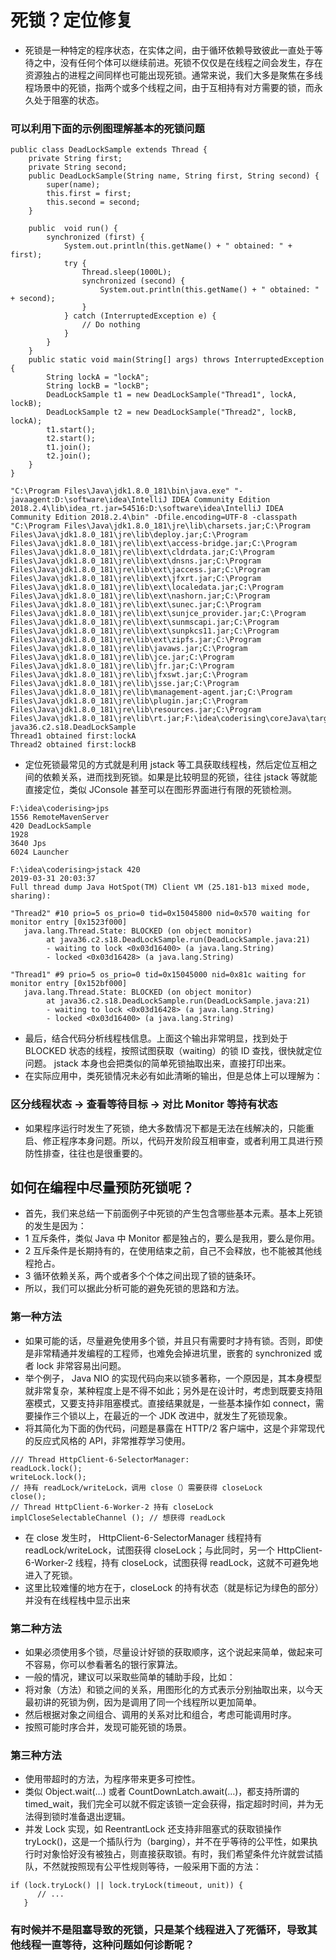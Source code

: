# 死锁？定位修复
>
- 死锁是一种特定的程序状态，在实体之间，由于循环依赖导致彼此一直处于等待之中，没有任何个体可以继续前进。死锁不仅仅是在线程之间会发生，存在资源独占的进程之间同样也可能出现死锁。通常来说，我们大多是聚焦在多线程场景中的死锁，指两个或多个线程之间，由于互相持有对方需要的锁，而永久处于阻塞的状态。
>
### 可以利用下面的示例图理解基本的死锁问题
>
```
public class DeadLockSample extends Thread {
    private String first;
    private String second;
    public DeadLockSample(String name, String first, String second) {
        super(name);
        this.first = first;
        this.second = second;
    }

    public  void run() {
        synchronized (first) {
            System.out.println(this.getName() + " obtained: " + first);
            try {
                Thread.sleep(1000L);
                synchronized (second) {
                    System.out.println(this.getName() + " obtained: " + second);
                }
            } catch (InterruptedException e) {
                // Do nothing
            }
        }
    }
    public static void main(String[] args) throws InterruptedException {
        String lockA = "lockA";
        String lockB = "lockB";
        DeadLockSample t1 = new DeadLockSample("Thread1", lockA, lockB);
        DeadLockSample t2 = new DeadLockSample("Thread2", lockB, lockA);
        t1.start();
        t2.start();
        t1.join();
        t2.join();
    }
}
```
>
```
"C:\Program Files\Java\jdk1.8.0_181\bin\java.exe" "-javaagent:D:\software\idea\IntelliJ IDEA Community Edition 2018.2.4\lib\idea_rt.jar=54516:D:\software\idea\IntelliJ IDEA Community Edition 2018.2.4\bin" -Dfile.encoding=UTF-8 -classpath "C:\Program Files\Java\jdk1.8.0_181\jre\lib\charsets.jar;C:\Program Files\Java\jdk1.8.0_181\jre\lib\deploy.jar;C:\Program Files\Java\jdk1.8.0_181\jre\lib\ext\access-bridge.jar;C:\Program Files\Java\jdk1.8.0_181\jre\lib\ext\cldrdata.jar;C:\Program Files\Java\jdk1.8.0_181\jre\lib\ext\dnsns.jar;C:\Program Files\Java\jdk1.8.0_181\jre\lib\ext\jaccess.jar;C:\Program Files\Java\jdk1.8.0_181\jre\lib\ext\jfxrt.jar;C:\Program Files\Java\jdk1.8.0_181\jre\lib\ext\localedata.jar;C:\Program Files\Java\jdk1.8.0_181\jre\lib\ext\nashorn.jar;C:\Program Files\Java\jdk1.8.0_181\jre\lib\ext\sunec.jar;C:\Program Files\Java\jdk1.8.0_181\jre\lib\ext\sunjce_provider.jar;C:\Program Files\Java\jdk1.8.0_181\jre\lib\ext\sunmscapi.jar;C:\Program Files\Java\jdk1.8.0_181\jre\lib\ext\sunpkcs11.jar;C:\Program Files\Java\jdk1.8.0_181\jre\lib\ext\zipfs.jar;C:\Program Files\Java\jdk1.8.0_181\jre\lib\javaws.jar;C:\Program Files\Java\jdk1.8.0_181\jre\lib\jce.jar;C:\Program Files\Java\jdk1.8.0_181\jre\lib\jfr.jar;C:\Program Files\Java\jdk1.8.0_181\jre\lib\jfxswt.jar;C:\Program Files\Java\jdk1.8.0_181\jre\lib\jsse.jar;C:\Program Files\Java\jdk1.8.0_181\jre\lib\management-agent.jar;C:\Program Files\Java\jdk1.8.0_181\jre\lib\plugin.jar;C:\Program Files\Java\jdk1.8.0_181\jre\lib\resources.jar;C:\Program Files\Java\jdk1.8.0_181\jre\lib\rt.jar;F:\idea\coderising\coreJava\target\classes" java36.c2.s18.DeadLockSample
Thread1 obtained first:lockA
Thread2 obtained first:lockB
```
>
- 定位死锁最常见的方式就是利用 jstack 等工具获取线程栈，然后定位互相之间的依赖关系，进而找到死锁。如果是比较明显的死锁，往往 jstack 等就能直接定位，类似 JConsole 甚至可以在图形界面进行有限的死锁检测。
```
F:\idea\coderising>jps
1556 RemoteMavenServer
420 DeadLockSample
1928
3640 Jps
6024 Launcher

F:\idea\coderising>jstack 420
2019-03-31 20:03:37
Full thread dump Java HotSpot(TM) Client VM (25.181-b13 mixed mode, sharing):

"Thread2" #10 prio=5 os_prio=0 tid=0x15045800 nid=0x570 waiting for monitor entry [0x1523f000]
   java.lang.Thread.State: BLOCKED (on object monitor)
        at java36.c2.s18.DeadLockSample.run(DeadLockSample.java:21)
        - waiting to lock <0x03d16400> (a java.lang.String)
        - locked <0x03d16428> (a java.lang.String)

"Thread1" #9 prio=5 os_prio=0 tid=0x15045000 nid=0x81c waiting for monitor entry [0x152bf000]
   java.lang.Thread.State: BLOCKED (on object monitor)
        at java36.c2.s18.DeadLockSample.run(DeadLockSample.java:21)
        - waiting to lock <0x03d16428> (a java.lang.String)
        - locked <0x03d16400> (a java.lang.String)

```
>
- 最后，结合代码分析线程栈信息。上面这个输出非常明显，找到处于 BLOCKED 状态的线程，按照试图获取（waiting）的锁 ID 查找，很快就定位问题。 jstack 本身也会把类似的简单死锁抽取出来，直接打印出来。
- 在实际应用中，类死锁情况未必有如此清晰的输出，但是总体上可以理解为：
### 区分线程状态 -> 查看等待目标 -> 对比 Monitor 等持有状态
- 如果程序运行时发生了死锁，绝大多数情况下都是无法在线解决的，只能重启、修正程序本身问题。所以，代码开发阶段互相审查，或者利用工具进行预防性排查，往往也是很重要的。
>
## 如何在编程中尽量预防死锁呢？
>
- 首先，我们来总结一下前面例子中死锁的产生包含哪些基本元素。基本上死锁的发生是因为：
- 1 互斥条件，类似 Java 中 Monitor 都是独占的，要么是我用，要么是你用。
- 2 互斥条件是长期持有的，在使用结束之前，自己不会释放，也不能被其他线程抢占。
- 3 循环依赖关系，两个或者多个个体之间出现了锁的链条环。
- 所以，我们可以据此分析可能的避免死锁的思路和方法。
>
### 第一种方法
- 如果可能的话，尽量避免使用多个锁，并且只有需要时才持有锁。否则，即使是非常精通并发编程的工程师，也难免会掉进坑里，嵌套的 synchronized 或者 lock 非常容易出问题。
- 举个例子， Java NIO 的实现代码向来以锁多著称，一个原因是，其本身模型就非常复杂，某种程度上是不得不如此；另外是在设计时，考虑到既要支持阻塞模式，又要支持非阻塞模式。直接结果就是，一些基本操作如 connect，需要操作三个锁以上，在最近的一个 JDK 改进中，就发生了死锁现象。
- 将其简化为下面的伪代码，问题是暴露在 HTTP/2 客户端中，这是个非常现代的反应式风格的 API，非常推荐学习使用。
```
/// Thread HttpClient-6-SelectorManager:
readLock.lock();
writeLock.lock();
// 持有 readLock/writeLock，调用 close（）需要获得 closeLock
close();
// Thread HttpClient-6-Worker-2 持有 closeLock
implCloseSelectableChannel (); // 想获得 readLock
```
- 在 close 发生时， HttpClient-6-SelectorManager 线程持有 readLock/writeLock，试图获得 closeLock；与此同时，另一个 HttpClient-6-Worker-2 线程，持有 closeLock，试图获得 readLock，这就不可避免地进入了死锁。
- 这里比较难懂的地方在于，closeLock 的持有状态（就是标记为绿色的部分）并没有在线程栈中显示出来
>
### 第二种方法
- 如果必须使用多个锁，尽量设计好锁的获取顺序，这个说起来简单，做起来可不容易，你可以参看著名的银行家算法。
- 一般的情况，建议可以采取些简单的辅助手段，比如：
- 将对象（方法）和锁之间的关系，用图形化的方式表示分别抽取出来，以今天最初讲的死锁为例，因为是调用了同一个线程所以更加简单。
- 然后根据对象之间组合、调用的关系对比和组合，考虑可能调用时序。
- 按照可能时序合并，发现可能死锁的场景。
>
### 第三种方法
- 使用带超时的方法，为程序带来更多可控性。
- 类似 Object.wait(…) 或者 CountDownLatch.await(…)，都支持所谓的 timed_wait，我们完全可以就不假定该锁一定会获得，指定超时时间，并为无法得到锁时准备退出逻辑。
- 并发 Lock 实现，如 ReentrantLock 还支持非阻塞式的获取锁操作 tryLock()，这是一个插队行为（barging），并不在乎等待的公平性，如果执行时对象恰好没有被独占，则直接获取锁。有时，我们希望条件允许就尝试插队，不然就按照现有公平性规则等待，一般采用下面的方法：
```
if (lock.tryLock() || lock.tryLock(timeout, unit)) {
      // ...
   }
```
>
### 有时候并不是阻塞导致的死锁，只是某个线程进入了死循环，导致其他线程一直等待，这种问题如何诊断呢？